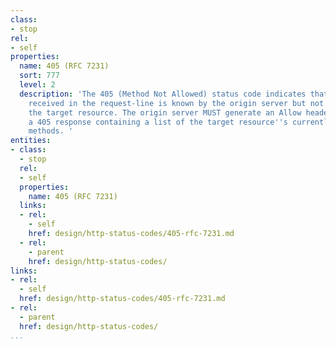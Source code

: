 ```yaml
---
class:
- stop
rel:
- self
properties:
  name: 405 (RFC 7231)
  sort: 777
  level: 2
  description: 'The 405 (Method Not Allowed) status code indicates that the method
    received in the request-line is known by the origin server but not supported by
    the target resource. The origin server MUST generate an Allow header field in
    a 405 response containing a list of the target resource''s currently supported
    methods. '
entities:
- class:
  - stop
  rel:
  - self
  properties:
    name: 405 (RFC 7231)
  links:
  - rel:
    - self
    href: design/http-status-codes/405-rfc-7231.md
  - rel:
    - parent
    href: design/http-status-codes/
links:
- rel:
  - self
  href: design/http-status-codes/405-rfc-7231.md
- rel:
  - parent
  href: design/http-status-codes/
...
```

